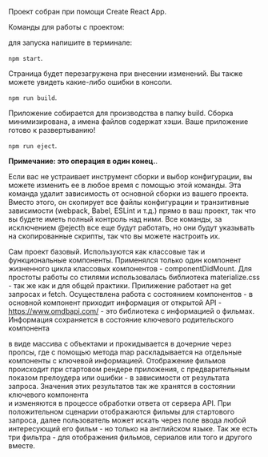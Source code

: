 Проект собран при помощи Create React App.

Команды для работы с проектом:

для запуска напишите в терминале:

`npm start`.

Страница будет перезагружена при внесении изменений. Вы также можете увидеть какие-либо ошибки в консоли.

`npm run build`.

Приложение собирается для производства в папку build. Сборка минимизирована, а имена файлов содержат хэши. Ваше приложение готово к развертыванию!

`npm run eject`.

**Примечание: это операция в один конец.**. 

Если вас не устраивает инструмент сборки и выбор конфигурации, вы можете изменить ее в любое время с помощью этой команды. Эта команда удалит зависимость от основной сборки из вашего проекта. Вместо этого, он скопирует все файлы конфигурации и транзитивные зависимости (webpack, Babel, ESLint и т.д.) прямо в ваш проект, так что вы будете иметь полный контроль над ними. Все команды, за исключением @ejectḥ все еще будут работать, но они будут указывать на скопированные скрипты, так что вы можете настроить их.

Сам проект базовый. Используются как классовые так и функциональные компоненты. Применялся только один компонент жизненного цикла классовых компонентов - componentDidMount. Для простоты работы со стилями использовалась библиотека materialize.css - так же как и для общей практики. Прилижение работает на get запросах и fetch. Осуществлена работа с состоянием компонентов - в основной компонент приходит информация от открытой API - https://www.omdbapi.com/ - это библиотека с информацией о фильмах. Информация сохраняется в состояние ключевого родительского компонента <Main/> в виде массива с объектами и прокидывается в дочерние через пропсы, где с помощью метода map раскладывается на отдельные компоненты с ключевой информацией. Отображение фильмов происходит при стартовом рендере приложения, с предварительным показом прелоудера или ошибки - в зависимости от результата запроса. Значения этих результатов так же хранятся в состоянии ключевого компонента <Main/> и изменяются в процессе обработки ответа от сервера API. При положительном сценарии отображаются фильмы для стартового запроса, далее пользователь может искать через поле ввода любой интересующий его фильм - но только на английском языке. Так же есть три фильтра - для отображения фильмов, сериалов или того и другого вместе.

